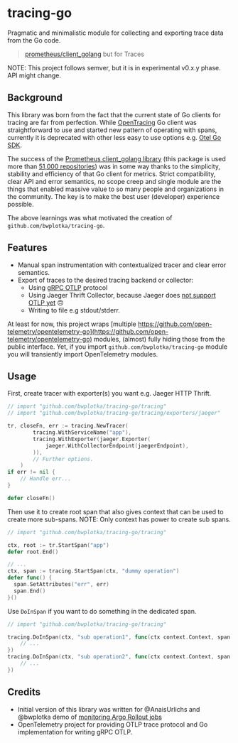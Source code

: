 # tracing-go

Pragmatic and minimalistic module for collecting and exporting trace data from the Go code.

> [prometheus/client_golang](https://github.com/prometheus/client_golang) but for Traces

NOTE: This project follows semver, but it is in experimental v0.x.y phase. API might change.

## Background

This library was born from the fact that the current state of Go clients for tracing are far from perfection. While [OpenTracing](https://github.com/opentracing/opentracing-go) Go client was straightforward to use and started new pattern of operating with spans, currently it is deprecated with other less easy to use options e.g. [Otel Go SDK](https://pkg.go.dev/go.opentelemetry.io/otel).

The success of the [Prometheus client_golang library](https://github.com/prometheus/client_golang) (this package is used more than [51,000 repositories](https://github.com/prometheus/client_golang/network/dependents?package_id=UGFja2FnZS0yMjY0ODEyOTE4)) was in some way thanks to the simplicity, stability and efficiency of that Go client for metrics. Strict compatibility, clear API and error semantics, no scope creep and single module are the things that enabled massive value to so many people and organizations in the community. The key is to make the best user (developer) experience possible.

The above learnings was what motivated the creation of `github.com/bwplotka/tracing-go`.

## Features

* Manual span instrumentation with contextualized tracer and clear error semantics.
* Export of traces to the desired tracing backend or collector:
  * Using [gRPC OTLP](https://github.com/open-telemetry/opentelemetry-specification/blob/main/specification/protocol/otlp.md) protocol
  * Using Jaeger Thrift Collector, because Jaeger does [not support OTLP yet](https://github.com/jaegertracing/jaeger/issues/3625) 🙃
  * Writing to file e.g stdout/stderr.

At least for now, this project wraps [multiple https://github.com/open-telemetry/opentelemetry-go](https://github.com/open-telemetry/opentelemetry-go) modules, (almost) fully hiding those from the public interface. Yet, if you import `github.com/bwplotka/tracing-go` module you will transiently import OpenTelemetry modules.

## Usage

First, create tracer with exporter(s) you want e.g. Jaeger HTTP Thrift.

```go
// import "github.com/bwplotka/tracing-go/tracing"
// import "github.com/bwplotka/tracing-go/tracing/exporters/jaeger"

tr, closeFn, err := tracing.NewTracer(
		tracing.WithServiceName("app"),
		tracing.WithExporter(jaeger.Exporter(
			jaeger.WithCollectorEndpoint(jaegerEndpoint),
		)),
		// Further options.
	)
if err != nil {
	// Handle err...
}

defer closeFn()
```

Then use it to create root span that also gives context that can be used to create more sub-spans. 
NOTE: Only context has power to create sub spans.

```go
// import "github.com/bwplotka/tracing-go/tracing"

ctx, root := tr.StartSpan("app")
defer root.End()

// ...
ctx, span := tracing.StartSpan(ctx, "dummy operation")
defer func() {
  span.SetAttributes("err", err)
  span.End()
}()
```

Use `DoInSpan` if you want to do something in the dedicated span. 

```go
// import "github.com/bwplotka/tracing-go/tracing"

tracing.DoInSpan(ctx, "sub operation1", func(ctx context.Context, span tracing.Span) {
    // ...
})
tracing.DoInSpan(ctx, "sub operation2", func(ctx context.Context, span tracing.Span) { 
	// ...
})
```

## Credits

* Initial version of this library was written for @AnaisUrlichs and @bwplotka demo of [monitoring Argo Rollout jobs](https://github.com/AnaisUrlichs/observe-argo-rollout/blob/main/app/tracing/tracing.go)
* OpenTelemetry project for providing OTLP trace protocol and Go implementation for writing gRPC OTLP.